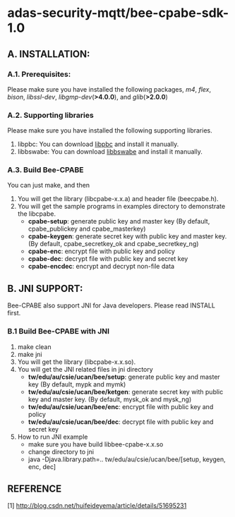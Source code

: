 # adas-security-mqtt/bee-cpabe-sdk-1.0

## A. INSTALLATION:
### A.1. Prerequisites: 
Please make sure you have installed the following packages, *m4*, *flex*, *bison*, *libssl-dev*, *libgmp-dev*(**>4.0.0**), and *glib*(**>2.0.0**)

### A.2. Supporting libraries
Please make sure you have installed the following supporting libraries.
1. libpbc: You can download [libpbc](https://crypto.stanford.edu/pbc/) and install it manually.
2. libbswabe: You can download [libbswabe](http://acsc.cs.utexas.edu/cpabe/) and install it manually.

### A.3. Build Bee-CPABE
You can just make, and then
1. You will get the library (libcpabe-x.x.a) and header file (beecpabe.h).
2. You will get the sample programs in examples directory to demonstrate the libcpabe.
	* **cpabe-setup**: generate public key and master key (By default, cpabe\_publickey and cpabe\_masterkey)
	* **cpabe-keygen**: generate secret key with public key and master key. (By default, cpabe\_secretkey_ok and cpabe\_secretkey_ng)
	* **cpabe-enc**: encrypt file with public key and policy
	* **cpabe-dec**: decrypt file with public key and secret key
	* **cpabe-encdec**: encrypt and decrypt non-file data

## B. JNI SUPPORT:
Bee-CPABE also support JNI for Java developers.
Please read INSTALL first.

### B.1 Build Bee-CPABE with JNI
1. make clean
2. make jni
3. You will get the library (libcpabe-x.x.so).
4. You will get the JNI related files in jni directory
	* **tw/edu/au/csie/ucan/bee/setup**: generate public key and master key (By default, mypk and mymk)
	* **tw/edu/au/csie/ucan/bee/ketgen**: generate secret key with public key and master key. (By default, mysk_ok and mysk_ng)
	* **tw/edu/au/csie/ucan/bee/enc**: encrypt file with public key and policy
	* **tw/edu/au/csie/ucan/bee/dec**: decrypt file with public key and secret key
5. How to run JNI example
	* make sure you have build libbee-cpabe-x.x.so
	* change directory to jni
	* java -Djava.library.path=.. tw/edu/au/csie/ucan/bee/[setup, keygen, enc, dec]

## REFERENCE
[1] http://blog.csdn.net/huifeideyema/article/details/51695231 
